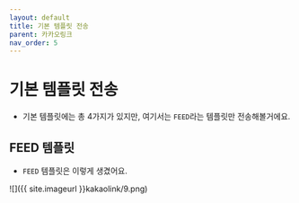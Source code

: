 ```yaml
---
layout: default
title: 기본 템플릿 전송
parent: 카카오링크
nav_order: 5
---
```


# 기본 템플릿 전송

* 기본 템플릿에는 총 4가지가 있지만, 여기서는 `FEED`라는 템플릿만 전송해볼거에요.

## FEED 템플릿

* `FEED` 템플릿은 이렇게 생겼어요.

![]({{ site.imageurl }}kakaolink/9.png)

